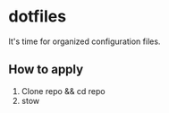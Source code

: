 # dotfiles
It's time for organized configuration files.

## How to apply
1. Clone repo && cd repo
2. stow <name of directory>
